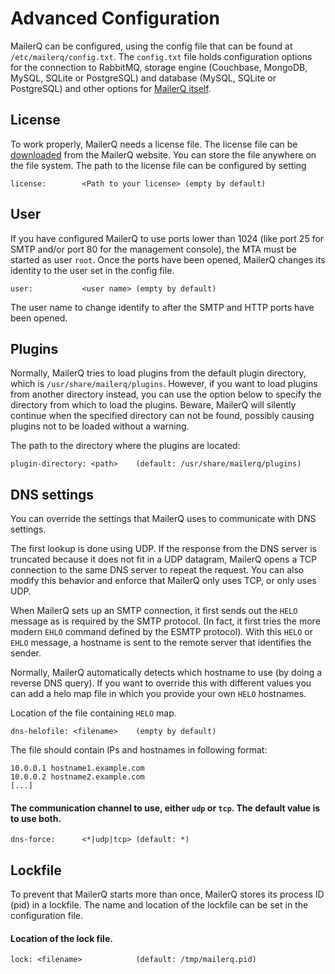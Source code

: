 # Advanced Configuration

MailerQ can be configured, using the config file that can be found at 
`/etc/mailerq/config.txt`.  The `config.txt` file holds configuration options 
for the connection to RabbitMQ, storage engine (Couchbase, MongoDB, MySQL, 
SQLite or PostgreSQL) and database (MySQL, SQLite or PostgreSQL) and other 
options for [MailerQ itself](database-access "The MailerQ database").

## License

To work properly, MailerQ needs a license file. The license file can be 
[downloaded](http://mailerq.com/product/license "MailerQ license") from the 
MailerQ website. You can store the file anywhere on the file system. The path to 
the license file can be configured by setting 

```
license:		<Path to your license> (empty by default)
```

## User

If you have configured MailerQ to use ports lower than 1024 (like port 25 for 
SMTP and/or port 80 for the management console), the MTA must be started as user 
`root`. Once the ports have been opened, MailerQ changes its identity to the user 
set in the config file.

```
user:           <user name> (empty by default)
```

The user name to change identify to after the SMTP and HTTP ports have been opened.

## Plugins

Normally, MailerQ tries to load plugins from the default plugin directory, which 
is `/usr/share/mailerq/plugins`. However, if you want to load plugins from 
another directory instead, you can use the option below to specify the directory 
from which to load the plugins. Beware, MailerQ will silently continue when the 
specified directory can not be found, possibly causing plugins not to be loaded 
without a warning.

The path to the directory where the plugins are located:

```
plugin-directory: <path>    (default: /usr/share/mailerq/plugins)
```

## DNS settings

You can override the settings that MailerQ uses to communicate with DNS 
settings.

The first lookup is done using UDP. If the response from the DNS server is 
truncated because it does not fit in a UDP datagram, MailerQ opens a TCP 
connection to the same DNS server to repeat the request. You can also modify 
this behavior and enforce that MailerQ only uses TCP, or only uses UDP.

When MailerQ sets up an SMTP connection, it first sends out the `HELO` message 
as is required by the SMTP protocol. (In fact, it first tries the more modern 
`EHLO` command defined by the ESMTP protocol). With this `HELO` or `EHLO` message,
a hostname is sent to the remote server that identifies the sender.

Normally, MailerQ automatically detects which hostname to use (by doing a reverse 
DNS query).  If you want to override this with different values you can add a 
helo map file in which you provide your own `HELO` hostnames.

Location of the file containing `HELO` map.
```
dns-helofile: <filename>    (empty by default)
```

The file should contain IPs and hostnames in following format:

```
10.0.0.1 hostname1.example.com
10.0.0.2 hostname2.example.com
[...]
```

#### The communication channel to use, either `udp` or `tcp`. The default value is to use both.
```
dns-force:      <*|udp|tcp> (default: *)
```

## Lockfile

To prevent that MailerQ starts more than once, MailerQ stores its process ID 
(pid) in a lockfile. The name and location of the lockfile can be set in the 
configuration file.

#### Location of the lock file.
```
lock: <filename>            (default: /tmp/mailerq.pid)
```
